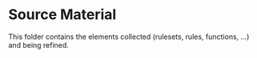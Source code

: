 # Source Material #

This folder contains the elements collected (rulesets, rules, functions, ...) and being refined.